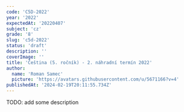 ```yaml
---
code: 'C5D-2022'
year: '2022'
expectedAt: '20220407'
subject: 'cz'
grade: '8'
slug: 'c5d-2022'
status: 'draft'
description: ''
coverImage: ''
title: 'Čeština (5. ročník) - 2. náhradní termín 2022'
author:
  name: 'Roman Samec'
  picture: 'https://avatars.githubusercontent.com/u/5671166?v=4'
publishedAt: '2024-02-19T20:11:55.734Z'
---
```


TODO: add some description